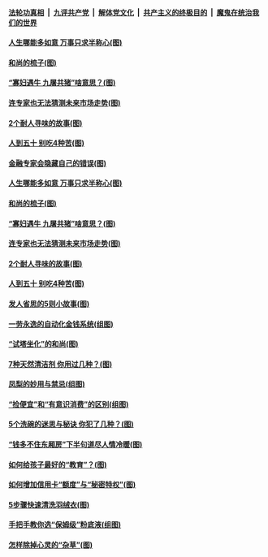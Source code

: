 

####  [法轮功真相](../../../../basic/blob/master/README.md?t=03200401) &nbsp;|&nbsp; [九评共产党](../../../../9ping.md/blob/master/README.md?t=03200401) &nbsp;|&nbsp; [解体党文化](../../../../jtdwh.md/blob/master/README.md?t=03200401)  &nbsp;|&nbsp; [共产主义的终极目的](../../../../gczydzjmd.md/blob/master/README.md?t=03200401) &nbsp;|&nbsp; [魔鬼在统治我们的世界](../../../../mgztzwmdsj.md/blob/master/README.md?t=03200401) 

#### [人生哪能多如意 万事只求半称心(图)](../pages/p8/965436.md?t=03200401) 

#### [和尚的梳子(图)](../pages/p8/965775.md?t=03200401) 

#### [“寡妇遇牛 九屠共猪”啥意思？(图)](../pages/p8/965966.md?t=03200401) 

#### [连专家也无法猜测未来市场走势(图)](../pages/p8/965949.md?t=03200401) 

#### [2个耐人寻味的故事(图)](../pages/p8/965430.md?t=03200401) 

#### [人到五十 别吃4种苦(图)](../pages/p8/965929.md?t=03200401) 

#### [金融专家会隐藏自己的错误(图)](../pages/p8/965919.md?t=03200401) 

#### [人生哪能多如意 万事只求半称心(图)](../pages/p8/965436.md?t=03200401) 

#### [和尚的梳子(图)](../pages/p8/965775.md?t=03200401) 

#### [“寡妇遇牛 九屠共猪”啥意思？(图)](../pages/p8/965966.md?t=03200401) 

#### [连专家也无法猜测未来市场走势(图)](../pages/p8/965949.md?t=03200401) 

#### [2个耐人寻味的故事(图)](../pages/p8/965430.md?t=03200401) 

#### [人到五十 别吃4种苦(图)](../pages/p8/965929.md?t=03200401) 

#### [发人省思的5则小故事(图)](../pages/p8/927413.md?t=03200401) 

#### [一劳永逸的自动化金钱系统(组图)](../pages/p8/965857.md?t=03200401) 

#### [“试塔坐化”的和尚(图)](../pages/p8/965261.md?t=03200401) 

#### [7种天然清洁剂 你用过几种？(图)](../pages/p8/965425.md?t=03200401) 

#### [凤梨的妙用与禁忌(组图)](../pages/p8/965531.md?t=03200401) 

#### [“捡便宜”和“有意识消费”的区别(组图)](../pages/p8/965732.md?t=03200401) 

#### [5个洗碗的迷思与秘诀 你犯了几种？(图)](../pages/p8/965428.md?t=03200401) 

#### [“钱多不住东厢房”下半句道尽人情冷暖(图)](../pages/p8/965697.md?t=03200401) 

#### [如何给孩子最好的“教育”？(图)](../pages/p8/965273.md?t=03200401) 

#### [如何增加信用卡“额度”与“秘密特权”(图)](../pages/p8/965631.md?t=03200401) 

#### [5步骤快速清洗羽绒衣(图)](../pages/p8/965423.md?t=03200401) 

#### [手把手教你选“保姆级”粉底液(组图)](../pages/p8/961399.md?t=03200401) 

#### [怎样除掉心灵的“杂草”(图)](../pages/p8/965075.md?t=03200401) 

